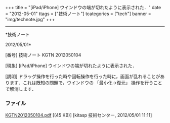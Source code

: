 ﻿+++
title = "[iPad/iPhone] ウインドウの端が切れたように表示された．"
date = "2012-05-01"
ttags = ["技術ノート"]
tcategories = ["tech"]
banner = "img/technote.jpg"
+++

-----------------------------------------------------------------------------------------------------------------------------

*技術ノート

2012/05/01*


[番号]
技術ノート KGTN 2012050104

[現象]
[iPad/iPhone] ウインドウの端が切れたように表示された．

[説明]
ドラッグ操作を行った時や回転操作を行った時に，画面が乱れることがあります．これは既知の問題で，ウインドウの
「最小化→復元」 操作を行うことで解消します．


### ファイル

 
 


[KGTN2012050104.pdf](http://techreport.kitasp.net/attachments/download/884/KGTN2012050104.pdf)
 [(45 KB)] [kitasp 技術センター, 2012/05/01
11:11]


 


 

